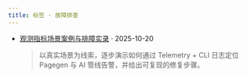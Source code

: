 ```yaml
---
title: 标签 · 故障排查
---
```


- [观测指标场景案例与排障实录](/zh/content/telemetry-cases/) · 2025-10-20
  > 以真实场景为线索，逐步演示如何通过 Telemetry + CLI 日志定位 Pagegen 与 AI 管线告警，并给出可复现的修复步骤。
